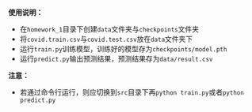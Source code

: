**使用说明：**

* 在`homework_1`目录下创建`data`文件夹与`checkpoints`文件夹
* 将`covid.train.csv`与`covid.test.csv`放在`data`文件夹下
* 运行`train.py`训练模型，训练好的模型存为`checkpoints/model.pth`
* 运行`predict.py`输出预测结果，预测结果存为`data/result.csv`



**注意：**

* 若通过命令行运行，则应切换到`src`目录下再`python train.py`或者`python predict.py`


